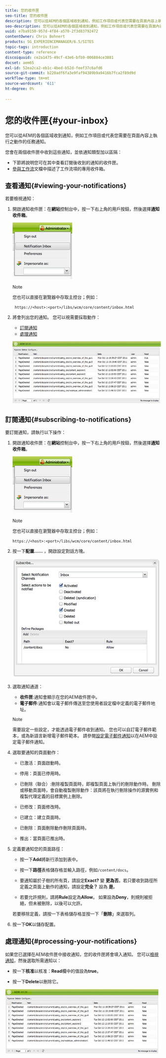 ```yaml
---
title: 您的收件匣
seo-title: 您的收件匣
description: 您可以從AEM的各個區域收到通知，例如工作項目或代表您需要在頁面內容上執行之動作的任務通知。
seo-description: 您可以從AEM的各個區域收到通知，例如工作項目或代表您需要在頁面內容上執行之動作的任務通知。
uuid: e7ba9150-957d-4f84-a570-2f3d83792472
contentOwner: Chris Bohnert
products: SG_EXPERIENCEMANAGER/6.5/SITES
topic-tags: introduction
content-type: reference
discoiquuid: ce2a1475-49cf-43e6-bfb9-006884ce3881
docset: aem65
exl-id: 52ea2ca2-eb1c-4bed-b52d-feef37c6afd6
source-git-commit: b220adf6fa3e9faf94389b9a9416b7fca2f89d9d
workflow-type: tm+mt
source-wordcount: '611'
ht-degree: 0%

---
```


# 您的收件匣{#your-inbox}

您可以從AEM的各個區域收到通知，例如工作項目或代表您需要在頁面內容上執行之動作的任務通知。

您會在兩個收件匣中收到這些通知，並依通知類型加以區隔：

* 下節將說明您可在其中查看訂閱後收到的通知的收件匣。
* [參與工作流](/help/sites-classic-ui-authoring/classic-workflows-participating.md)文檔中描述了工作流項的專用收件箱。

## 查看通知{#viewing-your-notifications}

若要檢視通知：

1. 開啟通知收件匣：在&#x200B;**網站**&#x200B;控制台中，按一下右上角的用戶按鈕，然後選擇&#x200B;**通知收件箱**。

   ![screen_shot_2012-02-08at105226am](assets/screen_shot_2012-02-08at105226am.png)

   >[!NOTE]
   >
   >您也可以直接在瀏覽器中存取主控台；例如：
   >
   >
   >` https://<host>:<port>/libs/wcm/core/content/inbox.html`

1. 將會列出您的通知。 您可以視需要採取動作：

   * [訂閱通知](#subscribing-to-notifications)
   * [處理通知](#processing-your-notifications)

   ![chlimage_1-4](assets/chlimage_1-4.jpeg)

## 訂閱通知{#subscribing-to-notifications}

要訂閱通知，請執行以下操作：

1. 開啟通知收件匣：在&#x200B;**網站**&#x200B;控制台中，按一下右上角的用戶按鈕，然後選擇&#x200B;**通知收件箱**。

   ![screen_shot_2012-02-08at105226am-1](assets/screen_shot_2012-02-08at105226am-1.png)

   >[!NOTE]
   >
   >您也可以直接在瀏覽器中存取主控台；例如：
   >
   >
   >`https://<host>:<port>/libs/wcm/core/content/inbox.html`

1. 按一下&#x200B;**配置……** ，開啟設定對話方塊。

   ![screen_shot_2012-02-08at111056am](assets/screen_shot_2012-02-08at111056am.png)

1. 選取通知通道：

   * **收件匣**:通知會顯示在您的AEM收件匣中。
   * **電子郵件**:通知會以電子郵件傳送至您使用者設定檔中定義的電子郵件地址。

   >[!NOTE]
   >
   >需要設定一些設定，才能透過電子郵件收到通知。 您也可以自訂電子郵件範本，或為新語言新增電子郵件範本。 請參閱[設定電子郵件通知](/help/sites-administering/notification.md#configuringemailnotification)以在AEM中設定電子郵件通知。

1. 選取要通知的頁面動作：

   * 已激活：頁面啟動時。
   * 停用：頁面已停用時。
   * 已刪除（聯合）:刪除複製頁面時，即複製頁面上執行的刪除動作時。
刪除或移動頁面時，會自動複製刪除動作：該頁將在執行刪除操作的源實例和複製代理定義的目標實例上刪除。

   * 已修改：頁面修改時。
   * 已建立：建立頁面時。
   * 已刪除：頁面刪除動作刪除頁面時。
   * 推出：當頁面已推出時。

1. 定義要通知您的頁面路徑：

   * 按一下&#x200B;**Add**&#x200B;將新行添加到表中。
   * 按一下&#x200B;**路徑**&#x200B;表格儲存格並輸入路徑，例如`/content/docs`。

   * 要通知屬於子樹的所有頁，請設定&#x200B;**Exact?** 變 **更為否**。若只要收到路徑所定義之頁面上動作的通知，請設定&#x200B;**完全？** 設為 **是**。

   * 若要允許規則，請將&#x200B;**Rule**&#x200B;設定為&#x200B;**Allow**。 如果設為&#x200B;**Deny**，則規則被拒絕，但未被刪除，以後可以允許。

   若要移除定義，請按一下表格儲存格並按一下「**刪除**」來選取列。

1. 按一下&#x200B;**OK**&#x200B;以儲存配置。

## 處理通知{#processing-your-notifications}

如果您已選擇在AEM收件匣中接收通知，您的收件匣將會填入通知。 您可以[檢視通知](#viewing-your-notifications)，然後選取所需通知以：

* 按一下&#x200B;**核准**&#x200B;以核准：**Read**&#x200B;欄中的值設為&#x200B;**true**。

* 按一下&#x200B;**Delete**&#x200B;以刪除它。

![chlimage_1-5](assets/chlimage_1-5.jpeg)
